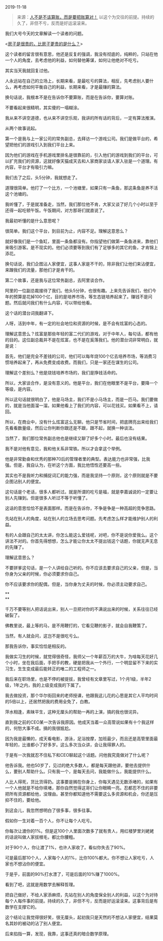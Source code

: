 2019-11-18

> 来源：[人不是不该算账，而是要把账算对！](http://mp.weixin.qq.com/s?__biz=MzU3NDc5Nzc0NQ==&mid=2247485858&idx=2&sn=2d28ca11df5a0afb88042830cca09d3f&chksm=fd2dab7cca5a226a15c28267c088123b1b6fff68b18b76eb19c375305488ec681f7086291622&scene=27#wechat_redirect)
> 以这个为交往的前提。持续的久了，非但不亏，反而是好运滚滚来。

我们大号今天的文章解读一个读者的问题。

<[房子是很贵的，比房子更贵的是什么？](https://mp.weixin.qq.com/s?__biz=MzU0MjYwNDU2Mw==&mid=2247487647&idx=2&sn=36ad2d78d9d06719efc04c26c0330b9d&chksm=fb197ce3cc6ef5f5493835baa9ca7a159eb2716b17c9da1cb9cb6c05ea875d74a1613ed0260a&token=1611791581&lang=zh_CN&scene=21#wechat_redirect)>

  

这个读者的留言很有意思，他还是反复的强调，我没有彻底的，纯粹的，只站在他一个人的角度，去考虑他的利益，如何替他筹谋，如何让他绝对不吃亏。

  

其实当天我就回复过他。  

  

人永远站在自己的立场上，长期来看，是最吃亏的算法，相反，先考虑别人要什么，再考虑如何平衡自己的利益，长期来看，才是最赚的算法。  

  

换句话说，我根本不是在告诉你不要算账，而是在告诉你，要算对账。

  

不要看起来很精明，其实傻的一塌糊涂。

  

我从来不讲空道德，也从来不讲空乐观，我讲的所有话的背后，一定有算法推演。

  

从两个故事说起。  

  

第一个是我与上一家公司的常务副总，去拜访一个游戏公司。我们是做平台的，希望把他们的游戏引入到我们平台上来。

  

因为他们的游戏在手机游戏里排名是很靠前的，引入他们的游戏到我们的平台，可以扩充我们的资源，这就好像天猫成天去和人家商家谈请人家入驻是一个道理。有内容，平台才有吸引力嘛。

  

我们去了之后，头5分钟，我就想走了。

  

道理很简单。他打了一个比方，一个池塘里，如果只有一条鱼，那这条鱼是养不活这个池塘的。

  

我听懂了，于是就准备走，当然，我们那位他不肯，大家又谈了好几个小时以至于还得一起吃顿午饭。午饭期间，对方那哥们就直说了。

  

我最初听懂的是什么意思呢？

  

很简单。我们这个平台，到目前为止，内容不足。理解这意思么？

  

就好像我们是一个鱼缸，里面一条鱼都没有。你指望他们做第一条鱼进来，靠他们来吸引游客。是不现实的。他们必须要等到我们有了足够多的其它的鱼，才肯锦上添花。

  

换句话说，我们企图沾人家便宜，这事人家是不干的，除非我们让他们来沾便宜，来蹭我们的流量，那他们才是肯干的。

  

第二个故事，还是我与这位常务副总，去阿里谈合作。

  

阿里的一位副总裁接待了我们。他头5分钟，也很有趣。上来先告诉我们，他们今年的预算是花掉100个亿，目的是培养市场，等生态链培养起来了。赚钱不是问题。然后就问我们有什么内容，可以带给他看。

  

这个话的潜台词我翻译下。

  

人呀，活到中年，有一定的社会地位和资源的时候，是不会有炫富的心态的。

  

理解这意思么？炫富是那些年轻的富二代们的游戏，对于中年人，每句话，都有他的目的。这位副总裁并不是在炫富，也不是在奚落我们。他的潜台词非常明白，就是说：

  

首先，他们是完全不差钱的公司，他们可以每年烧100个亿去培养市场，等消费习惯培养起来了，再从免费变成收费。而我们，只是一家还在谋生的公司。

  

理解这个差别么？他是烧钱培养市场的，我们是挣钱活命的。

  

所以，大家谈合作，是没有意义的。他是平台，我们在他眼里不是平台，要降一个等级，是内容。

  

所以这句话就很明白了，他是马场主，我们不是小马场主，而是一匹马。我们要做的，就是当他面溜一溜。如果他看上了我们的内容，可以花钱买。如果看不上，请回。

  

所以，在商业中，没有什么炫富这么无聊。他只是节省时间，把底牌亮出来给我们先看看数量级，然后让你判断你跟还是不跟，跟不起，就换一种谈法。

  

当然了，我们那位常务副总他也是继续又聊了好多个小时。最后也没有结果。

  

我不是对他有意见，我和他关系非常铁。所以才会拿这个举例。

  

他是非常勤奋和优秀的那种70后的管理者里的典型。表达能力也非常强，比我强。但是，我自认为，在听这个方面，我比他悟性还要高一些。

  

其实也不是我听力和捕捉词汇的能力强，而是我坚持一个原则，这个原则就是不要企图沾别人的便宜。

  

这句话是个老话，很多人都听过。就是所谓的吃亏是福，就是李嘉诚说的一定要让别人先赚到。但是很多人听过不等于听懂了。

  

这话的意思恰恰不是表面那样。而是在告诉你，不争是争是一种高超的竞争思路。

  

先站在别人的角度，站在别人的立场去思考问题。先考虑怎么样才能维护别人的利益。  

  

有的人会跟自己的太太讲，你怎么能这么爱钱呢，对吧，你不是说你爱我么。这个讲法不对的。你首先得想想，怎么才能让你太太不提出钱这个话题，你就无声无息的先赚了。

  

理解这意思么？

  

不要拼爹这句话，是一个人讲给自己听的。你不应该去要求自己的父亲，但是，当你身为父亲的时候，你必须要求你自己。

  

你不应该要求你的配偶，但是，当你身为丈夫的时候，你必须主动要求自己。

 **  
**

千万不要等别人把话说出来，别人一旦把对你的不满说出来的时候，关系往往已经破裂了。

  

佛教里说，最上等的马，是不用鞭打的，它看见鞭的影子，就会自我鞭策了。

  

当然，有人就会问，这岂不是很吃亏么。

  

那我告诉你，事实恰恰是相反的。

  

我做实习生的时候，就觉得很奇怪，我师父一个年薪百万的大牛，为啥每天花好几个小时，坐在我后面，手把手的教，硬是把我从一个外行，一个明显留不下来的实习生，生生变成最后能转正的唯二的工程师之一。

  

我后来在职场里，也是不停的被提拔，我曾经有文章里写过，1个月1级，半年2级，1年之内，我的上级变成我的下属了。

  

我去做投资，那个华尔街回来的老师授课，他跟我这儿花的心思是其它人平均时间的5倍以上，还居然把我的费用全免了，白教。

  

萍水相逢，素昧平生，这种无厘头的帮助一再的上演，搞的我也很诧异。

  

直到我之前的CEO某一次告诉我原因。他成天当着一众高管说如果有十个我这样的，何愁大事不成。搞的我很尴尬。

  

因为我是最懒的，成天看电影，游泳，足浴按摩，加班最少，而且还是高管里面最年轻的，比谁都小了好多岁。这么多次当众讲，会让我得罪人的。

  

于是有一次我就忍不住私下和CEO聊起这个话题。问他我究竟做对了什么呢？

  

他告诉我。他也50岁了，见过的绝大多数人，都是每天跟他讲，要他去提供什么，要别人帮助什么。只有我一个，是每天去问，我能做什么，我能提供什么。

  

人比人得死，货比货得扔。这事要是搁在你身上，你每天遇见无数添堵的，如果有一个人他就是不给你填堵，那你自然觉得这哥们让你眼睛一亮。忍都忍不住的非要把所有资源都给他，没理由。甚至你都知道他不需要这么多资源和机会，你还是压抑不住的，要给他。

  

到这会儿，我忽然想明白了很多事，很多往事。

  

假如你一生对着一百个人，你不让每个人吃亏。

  

你每次让渡你的1%。但是这100个人里面次数多了就有贵人，用红楼梦里刘姥姥的话说叫做人家拔根毛，都比你腰粗。

  

对于90个人，你让渡了1%，也许人家收了。看似你失去了90%。

  

可是最后那10个人，人家每个人的1%，比你100%都大。你不想让人家吃亏，人家也不想沾你的便宜。

  

于是乎，前面的90%打水漂了，可是后面的10%赚了1000%。  

  

看到了吧，这就是用数学去解释哲理。

  

把自己做好，不给人家添麻烦，先站在别人的角度保全别人的利益，以这个为对待每个人每件事的前提。持续的久了，非但不亏，反而是好运滚滚来。这事背后是有数学在支撑它的。

  

这个结论让我觉得很好笑，很无厘头，起初我只是天然的不想沾人家便宜，结果莫名其妙的被动的沾了别人便宜。

  

后来掐指一算，发现，我靠，这事还真的暗合数学原理。

